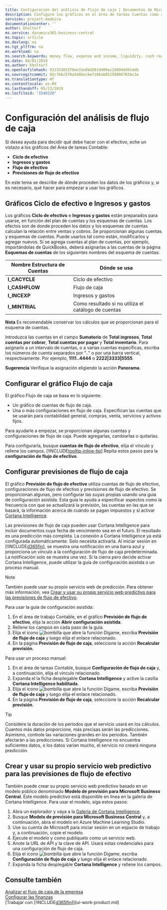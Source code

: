 ```yaml
---
title: Configuración del análisis de flujo de caja | Documentos de Microsoft
description: Configure los gráficos en el área de tareas Cuentas como ayuda para analizar el flujo de dinero de su empresa, incluyendo gastos e ingresos, liquidez y recepciones de efectivo menos los pagos en efectivo.
services: project-madeira
documentationcenter: ''
author: bholtorf
ms.service: dynamics365-business-central
ms.topic: article
ms.devlang: na
ms.tgt_pltfrm: na
ms.workload: na
ms.search.keywords: money flow, expense and income, liquidity, cash receipts minus cash payments, Cartera, funds
ms.date: 04/01/2019
ms.author: bholtorf
ms.openlocfilehash: 933323815f0ee31e8bd281dd00ac2d604dd914db
ms.sourcegitcommit: 92c7b6c5f0a5d8becbef106ab85258906765bc3e
ms.translationtype: HT
ms.contentlocale: es-MX
ms.lasthandoff: 05/13/2019
ms.locfileid: "1540328"
---
```

# <a name="setting-up-cash-flow-analysis"></a>Configuración del análisis de flujo de caja
Si desea ayuda para decidir qué debe hacer con el efectivo, eche un vistazo a los gráficos del Área de tareas Contable:  

* **Ciclo de efectivo**  
* **Ingresos y gastos**  
* **Flujo de efectivo**  
* **Previsiones de flujo de efectivo**  

En este tema se describe de dónde proceden los datos de los gráficos y, si es necesario, qué hacer para empezar a usar los gráficos.  

## <a name="the-cash-cycle-and-income--expense-charts"></a>Gráficos Ciclo de efectivo e Ingresos y gastos
Los gráficos **Ciclo de efectivo** e **Ingresos y gastos** están preparados para usarse, en función del plan de cuentas y los esquemas de cuentas. Los efectos son de donde proceden los datos y los esquemas de cuentas calculan la relación entre ventas y cobros. Se proporcionan algunas cuentas y esquemas de cuentas. Puede usarlos tal como están, modificarlos y agregar nuevos. Si se agrega cuentas al plan de cuentas, por ejemplo, importándolas de QuickBooks, deberá asignarlas a las cuentas de la página **Esquemas de cuentas** de los siguientes nombres del esquema de cuentas:  

| Nombre Estructura de Cuentas | Dónde se usa |
| --- | --- |
| **I_CACYCLE** |Ciclo de efectivo |
| **I_CASHFLOW** |Flujo de caja |
| **I_INCEXP** |Ingresos y gastos |
| **I_MINTRIAL** |Como resultado si no utiliza el catálogo de cuentas |

**Nota** Es recomendable conservar los cálculos que se proporcionan para el esquema de cuentas.  

Introduzca las cuentas en el campo **Sumatorio** de **Total ingresos**, **Total cuentas por cobrar**, **Total cuentas por pagar** y **Total inventario**. Para asignarlo a un intervalo de cuentas, o a varias cuentas específicas, escriba los números de cuenta separados por ".." o por una barra vertical, respectivamente. Por ejemplo, **1111..4444** o **2222|3333|5555**.  

**Sugerencia** Verifique la asignación eligiendo la acción **Panorama**.  

## <a name="set-up-the-cash-flow-chart"></a>Configurar el gráfico Flujo de caja
El gráfico Flujo de caja se basa en lo siguiente:  

* Un gráfico de cuentas de flujo de caja.
* Una o más configuraciones en flujo de caja. Especifican las cuentas que se usarán para contabilidad general, compras, venta, servicios y activos fijos.  

Para ayudarle a empezar, se proporcionan algunas cuentas y configuraciones de flujo de caja. Puede agregarlas, cambiarlas o quitarlas.  

Para configurarla, busque **cuentas de flujo de efectivo**, elija el vínculo y rellene los campos. [!INCLUDE[tooltip-inline-tip](includes/tooltip-inline-tip_md.md)] Repita estos pasos para la **configuración de flujo de efectivo**.  

## <a name="set-up-cash-flow-forecasts"></a>Configurar previsiones de flujo de caja
El gráfico **Previsión de flujo de efectivo** utiliza cuentas de flujo de efectivo, configuraciones de flujo de efectivo y previsiones de flujo de efectivo. Se proporcionan algunas, pero configurar las suyas propias usando una guía de configuración asistida. Esta guía le ayuda a especificar aspectos como la frecuencia con que se actualizará la previsión, las cuentas en las que se basará, la información acerca de cuándo se pagan impuestos y si activar [Cortana Intelligence](https://www.microsoft.com/en-us/cloud-platform/what-is-cortana-intelligence-suite).  

Las previsiones de flujo de caja pueden usar Cortana Intelligence para incluir documentos cuya fecha de vencimiento sea en el futuro. El resultado es una predicción más completa. La conexión a Cortana Intelligence ya está configurada automáticamente. Solo necesita activarla. Al iniciar sesión en [!INCLUDE[d365fin](includes/d365fin_md.md)], se muestra una notificación en una barra azul y proporciona un vínculo a la configuración de flujo de caja predeterminada. La notificación solo se muestra una vez. Si la cierra pero decide activar Cortana Intelligence, puede utilizar la guía de configuración asistida o un proceso manual.  

> [!NOTE]  
>   También puede usar su propio servicio web de predicción. Para obtener más información, vea [Crear y usar su propio servicio web predictivo para las previsiones de flujo de efectivo](#AnchorText).  

Para usar la guía de configuración asistida:  

1. En el área de trabajo Contable, en el gráfico **Previsión de flujo de efectivo**, elija la acción **Abrir configuración asistida**.  
2. Rellene los campos en cada paso de la guía.  
3. Elija el icono ![bombilla que abre la función Dígame](media/ui-search/search_small.png "Dígame que desea hacer"), escriba **Previsión de flujo de caja** y luego elija el enlace relacionado.
4. En la página **Previsión de flujo de caja**, seleccione la acción **Recalcular previsión**.  

Para usar un proceso manual:  

1. En el área de tareas Contable, busque **Configuración de flujo de caja** y, a continuación, elija el vínculo relacionado.  
2. Expanda el la ficha desplegable **Cortana Intelligence** y active la casilla **Cortana Intelligence habilitada**.  
3. Elija el icono ![bombilla que abre la función Dígame](media/ui-search/search_small.png "Dígame que desea hacer"), escriba **Previsión de flujo de caja** y luego elija el enlace relacionado.
4. En la página **Previsión de flujo de caja**, seleccione la acción **Recalcular previsión**.  

> [!TIP]  
>   Considere la duración de los periodos que el servicio usará en los cálculos. Cuantos más datos proporcione, más precisas serán las predicciones. Asimismo, controle las variaciones grandes en los periodos. También afectarán a las predicciones. Si Cortana Intelligence no encuentra suficientes datos, o los datos varían mucho, el servicio no creará ninguna predicción.  

## <a name="AnchorText"> </a>Crear y usar su propio servicio web predictivo para las previsiones de flujo de efectivo
También puede crear su propio servicio web predictivo basado en un modelo público denominado **Modelo de previsión para Microsoft Business Central**. Este modelo predictivo está disponible en línea en la galería de Cortana Intelligence. Para usar el modelo, siga estos pasos:  

1. Abra un explorador y vaya a la [Galería de Cortana Intelligence](https://go.microsoft.com/fwlink/?linkid=828352).  
2. Busque **Modelo de previsión para Microsoft Business Central** y, a continuación, abra el modelo en Azure Machine Learning Studio.  
3. Use su cuenta de Microsoft para iniciar sesión en un espacio de trabajo y, a continuación, copie el modelo.  
4. Ejecute el modelo y como publíquelo como un servicio web.  
5. Anote la URL de API y la clave de API. Usará estas credenciales para una configuración de flujo de caja.  
6. Elija el icono ![bombilla que abre la función Dígame](media/ui-search/search_small.png "Dígame que desea hacer"), escriba **Configuración de flujo de caja** y luego elija el enlace relacionado.  
7. Expanda la ficha desplegable **Cortana Intelligence** y rellene los campos.  

## <a name="see-also"></a>Consulte también
[Analizar el flujo de caja de la empresa](finance-analyze-cash-flow.md)  
[Configurar las finanzas](finance-setup-finance.md)  
[Trabajar con [!INCLUDE[d365fin](includes/d365fin_md.md)]](ui-work-product.md)
